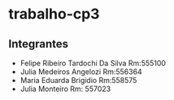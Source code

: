 # trabalho-cp3
## Integrantes
- Felipe Ribeiro Tardochi Da Silva Rm:555100
- Julia Medeiros Angelozi          Rm:556364
- Maria Eduarda Brigidio           Rm:558575
- Julia Monteiro                   Rm: 557023
